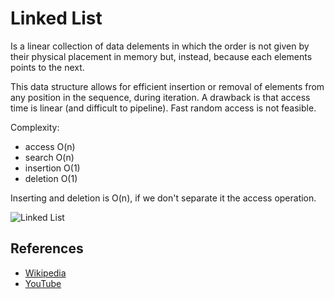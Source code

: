 # Linked List

Is a linear collection of data delements in which the order is not given by their physical placement in memory but, instead, because each elements points to the next.

This data structure allows for efficient insertion or removal of elements from any position in the sequence, during iteration. A drawback is that access time is linear (and difficult to pipeline). Fast random access is not feasible.

Complexity:

* access O(n)
* search O(n)
* insertion O(1)
* deletion O(1)

Inserting and deletion is O(n), if we don't separate it the access operation.

![Linked List](https://upload.wikimedia.org/wikipedia/commons/6/6d/Singly-linked-list.svg)

## References

* [Wikipedia](https://en.wikipedia.org/wiki/Linked_list)
* [YouTube](https://www.youtube.com/watch?v=njTh_OwMljA&index=2&t=1s&list=PLLXdhg_r2hKA7DPDsunoDZ-Z769jWn4R8)
